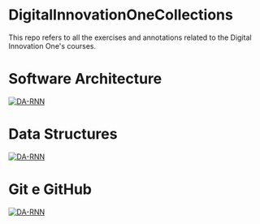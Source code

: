 # DigitalInnovationOneCollections
This repo refers to all the exercises and annotations related to the Digital Innovation One's courses.

# Software Architecture
<a href="https://github.com/OrangePixelEye/fundamentos_arquitetura">
	<img align="center" src="https://github-readme-stats.vercel.app/api/pin/?username=OrangePixelEye&repo=fundamentos_arquitetura&show_icons=true&line_height=27&title_color=6aa6f8&text_color=8a919a&icon_color=6aa6f8&bg_color=22272e" alt="DA-RNN" />
</a>

# Data Structures 
<a href="https://github.com/OrangePixelEye/Data_Structures">
	<img align="center" src="https://github-readme-stats.vercel.app/api/pin/?username=OrangePixelEye&repo=Data_Structures&show_icons=true&line_height=27&title_color=6aa6f8&text_color=8a919a&icon_color=6aa6f8&bg_color=22272e" alt="DA-RNN" />
</a>

# Git e GitHub
<a href="https://github.com/OrangePixelEye/livro-receitas">
	<img align="center" src="https://github-readme-stats.vercel.app/api/pin/?username=OrangePixelEye&repo=livro-receitas&show_icons=true&line_height=27&title_color=6aa6f8&text_color=8a919a&icon_color=6aa6f8&bg_color=22272e" alt="DA-RNN" />
</a>
